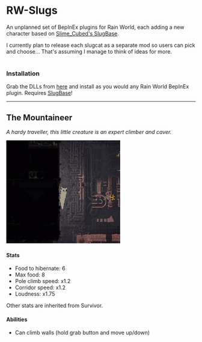 # RW-Slugs
An unplanned set of BepInEx plugins for Rain World, each adding a new character based on [Slime_Cubed's SlugBase](https://github.com/SlimeCubed/SlugBase).

I currently plan to release each slugcat as a separate mod so users can pick and choose... That's assuming I manage to think of ideas for more.
<br><br>

### Installation
Grab the DLLs from [here](https://github.com/casheww/RW-Slugs/releases/latest) and install as you would any Rain World BepInEx plugin.
Requires [SlugBase](https://github.com/SlimeCubed/SlugBase/releases/latest)!

---

## The Mountaineer
*A hardy traveller, this little creature is an expert climber and caver.*

![mountaineer climbing](TheMountaineer/climb.png)

#### Stats
- Food to hibernate: 6
- Max food: 8
- Pole climb speed: x1.2
- Corridor speed: x1.2
- Loudness: x1.75

Other stats are inherited from Survivor.


#### Abilities
- Can climb walls (hold grab button and move up/down)
